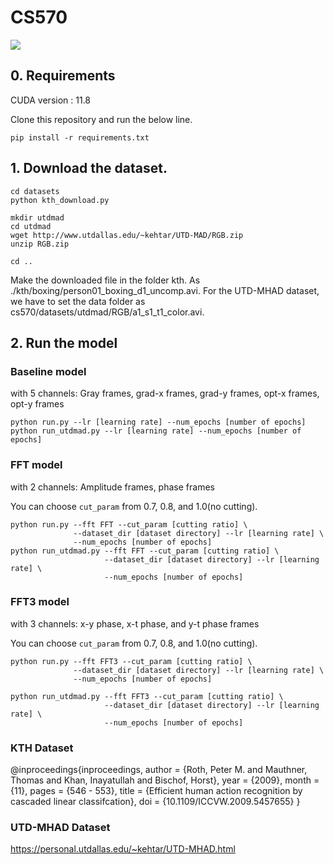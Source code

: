 # CS570

![](image.png)

## 0. Requirements

CUDA version : 11.8

Clone this repository and run the below line.

```
pip install -r requirements.txt
```


## 1. Download the dataset.

```
cd datasets
python kth_download.py

mkdir utdmad
cd utdmad
wget http://www.utdallas.edu/~kehtar/UTD-MAD/RGB.zip
unzip RGB.zip

cd ..
```

Make the downloaded file in the folder kth. As ./kth/boxing/person01_boxing_d1_uncomp.avi.
For the UTD-MHAD dataset, we have to set the data folder as cs570/datasets/utdmad/RGB/a1_s1_t1_color.avi.

## 2. Run the model

### Baseline model

with 5 channels: Gray frames, grad-x frames, grad-y frames, opt-x frames, opt-y frames

```
python run.py --lr [learning rate] --num_epochs [number of epochs]
python run_utdmad.py --lr [learning rate] --num_epochs [number of epochs]
```

### FFT model

with 2 channels: Amplitude frames, phase frames

You can choose <code>cut_param</code> from 0.7, 0.8, and 1.0(no cutting).

```
python run.py --fft FFT --cut_param [cutting ratio] \
              --dataset_dir [dataset directory] --lr [learning rate] \
              --num_epochs [number of epochs]
python run_utdmad.py --fft FFT --cut_param [cutting ratio] \
                     --dataset_dir [dataset directory] --lr [learning rate] \
                     --num_epochs [number of epochs]
```

### FFT3 model

with 3 channels: x-y phase, x-t phase, and y-t phase frames

You can choose <code>cut_param</code> from 0.7, 0.8, and 1.0(no cutting).

```
python run.py --fft FFT3 --cut_param [cutting ratio] \
              --dataset_dir [dataset directory] --lr [learning rate] \
              --num_epochs [number of epochs]

python run_utdmad.py --fft FFT3 --cut_param [cutting ratio] \
                     --dataset_dir [dataset directory] --lr [learning rate] \
                     --num_epochs [number of epochs]
```




### KTH Dataset

@inproceedings{inproceedings,
author = {Roth, Peter M. and Mauthner, Thomas and Khan, Inayatullah and Bischof, Horst},
year = {2009},
month = {11},
pages = {546 - 553},
title = {Efficient human action recognition by cascaded linear classifcation},
doi = {10.1109/ICCVW.2009.5457655}
}

### UTD-MHAD Dataset
https://personal.utdallas.edu/~kehtar/UTD-MHAD.html
